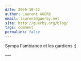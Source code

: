 ```yaml
---
date: 2006-10-22
author: Laurent GUERB
email: laurent@guerby.net
site: http://guerby.org/blog/
tags: comment
permalink: false
---
```


<p>Sympa l'ambiance et les gardiens :)</p>
---